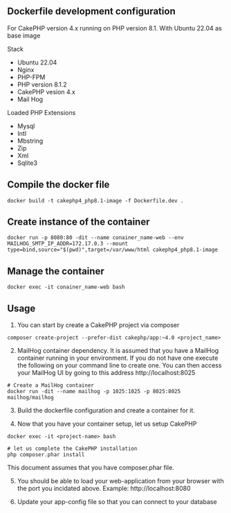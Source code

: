 ## Dockerfile development configuration

For CakePHP version 4.x running on PHP version 8.1. With Ubuntu 22.04 as base image


Stack

* Ubuntu 22.04
* Nginx
* PHP-FPM 
* PHP version 8.1.2
* CakePHP vesion 4.x
* Mail Hog

Loaded PHP Extensions

* Mysql
* Intl
* Mbstring
* Zip
* Xml
* Sqlite3


## Compile the docker file

```
docker build -t cakephp4_php8.1-image -f Dockerfile.dev .
```

## Create instance of the container

```
docker run -p 8080:80 -dit --name conainer_name-web --env MAILHOG_SMTP_IP_ADDR=172.17.0.3 --mount type=bind,source="$(pwd)",target=/var/www/html cakephp4_php8.1-image
```


## Manage the container

```
docker exec -it conainer_name-web bash
```


## Usage

1. You can start by create a CakePHP project via composer

```
composer create-project --prefer-dist cakephp/app:~4.0 <project_name>
```

2. MailHog container dependency. It is assumed that you have a MailHog container 
running in your environment. If you do not have one execute the following on 
your command line to create one. You can then access your MailHog UI by going 
to this address http://localhost:8025

```
# Create a MailHog container
docker run -dit --name mailhog -p 1025:1025 -p 8025:8025 mailhog/mailhog
```


3. Build the dockerfile configuration and create a container for it.


4. Now that you have your container setup, let us setup CakePHP

```
docker exec -it <project-name> bash
	
# let us complete the CakePHP installation
php composer.phar install
```

This document assumes that you have composer.phar file.


5. You should be able to load your web-application from your browser with the port you incidated above. Example: http://localhost:8080


6. Update your app-config file so that you can connect to your database


